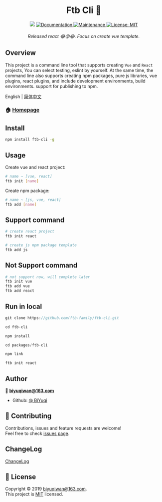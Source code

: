 <h1 align="center">Ftb Cli 👋</h1>
<p align="center">
  <img src="https://badge.fury.io/js/ftb-cli.svg" />
  <a href=" ">
    <img alt="Documentation" src="https://img.shields.io/badge/documentation-yes-brightgreen.svg" target="_blank" />
  </a>
  <a href="https://github.com/ftb-family/ftb-cli/graphs/commit-activity">
    <img alt="Maintenance" src="https://img.shields.io/badge/Maintained%3F-yes-green.svg" target="_blank" />
  </a>
  <a href="https://github.com/ftb-family/ftb-cli/blob/master/LICENSE">
    <img alt="License: MIT" src="https://img.shields.io/badge/License-MIT-yellow.svg" target="_blank" />
  </a>
</p>

<h6 align="center">Released react 😂😝😂. Focus on create vue template.</h6>

## Overview
This project is a command line tool that supports creating `Vue` and `React` projects, You can select testing, eslint by yourself. At the same time, the command line also supports creating npm packages, pure js libraries, vue plugins, react plugins, and include development environments, build environments. support for publishing to npm.

English | [简体中文](./README-zh_CN.md)

### 🏠 [Homepage](https://github.com/ftb-family/ftb-cli#readme)

## Install

```sh
npm install ftb-cli -g
```

## Usage

Create vue and react project:
```sh
# name ~ [vue, react]
ftb init [name]
```

Create npm package:
```sh
# name ~ [js, vue, react]
ftb add [name]
```

## Support command
```sh
# create react project
ftb init react

# create js npm package template
ftb add js
```

## Not Support command
```sh
# not support now, will complete later
ftb init vue
ftb add vue
ftb add react
```

## Run in local
```js
git clone https://github.com/ftb-family/ftb-cli.git

cd ftb-cli

npm install

cd packages/ftb-cli

npm link

ftb init react
```

## Author

👤 **biyuqiwan@163.com**

* Github: [@ BiYuqi](https://github.com/BiYuqi )

## 🤝 Contributing

Contributions, issues and feature requests are welcome!<br />Feel free to check [issues page](https://github.com/ftb-family/ftb-cli/issues).

## ChangeLog
[ChangeLog](./CHANGELOG.md)

## 📝 License

Copyright © 2019 [biyuqiwan@163.com](https://github.com/ ).<br />
This project is [MIT](https://github.com/ftb-family/ftb-cli/blob/master/LICENSE) licensed.